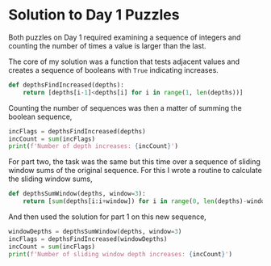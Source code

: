 # Solution to Day 1 Puzzles

Both puzzles on Day 1 required examining a sequence of integers and
counting the number of times a value is larger than the last. 

The core of my solution was a function that tests adjacent values
and creates a sequence of booleans with `True` indicating increases.

```python
def depthsFindIncreased(depths):
    return [depths[i-1]<depths[i] for i in range(1, len(depths))]
```

Counting the number of sequences was then a matter of summing
the boolean sequence,

```python
incFlags = depthsFindIncreased(depths)
incCount = sum(incFlags)
print(f'Number of depth increases: {incCount}')
```

For part two, the task was the same but this time over a sequence
of sliding window sums of the original sequence. For this I wrote
a routine to calculate the sliding window sums,

```python
def depthsSumWindow(depths, window=3):
    return [sum(depths[i:i+window]) for i in range(0, len(depths)-window+1)]
```

And then used the solution for part 1 on this new sequence,

```python
windowDepths = depthsSumWindow(depths, window=3)
incFlags = depthsFindIncreased(windowDepths)
incCount = sum(incFlags)
print(f'Number of sliding window depth increases: {incCount}')
```
